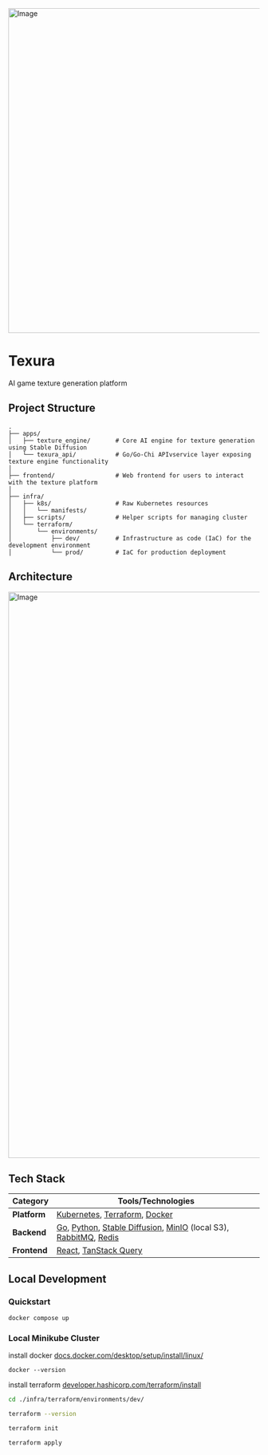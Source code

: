 <img width="1283" height="651" alt="Image" src="https://github.com/user-attachments/assets/d4da1040-b4fd-4c2a-ada2-75bf3d64c468" />

# Texura

AI game texture generation platform

## Project Structure

```
.
├── apps/
│   ├── texture_engine/       # Core AI engine for texture generation using Stable Diffusion
│   └── texura_api/           # Go/Go-Chi APIvservice layer exposing texture engine functionality
│
├── frontend/                 # Web frontend for users to interact with the texture platform
│
├── infra/
│   ├── k8s/                  # Raw Kubernetes resources
│   │   └── manifests/
│   ├── scripts/              # Helper scripts for managing cluster
│   └── terraform/
│       └── environments/
│           ├── dev/          # Infrastructure as code (IaC) for the development environment
│           └── prod/         # IaC for production deployment
```

## Architecture

<img width="2096" height="1135" alt="Image" src="https://github.com/user-attachments/assets/aaaeb382-9c8c-4842-acf5-0b0b5484216a" />

## Tech Stack

| Category     | Tools/Technologies                                                                                                                                                                                          |
| ------------ | ----------------------------------------------------------------------------------------------------------------------------------------------------------------------------------------------------------- |
| **Platform** | [Kubernetes](https://kubernetes.io/), [Terraform](https://developer.hashicorp.com/terraform/), [Docker](https://www.docker.com/)                                                                            |
| **Backend**  | [Go](https://go.dev/), [Python](https://www.python.org/), [Stable Diffusion](https://stability.ai/), [MinIO](https://min.io/) (local S3), [RabbitMQ](https://www.rabbitmq.com/), [Redis](https://redis.io/) |
| **Frontend** | [React](https://react.dev/), [TanStack Query](https://tanstack.com/query/latest)                                                                                                                            |

## Local Development

### Quickstart

```
docker compose up
```

### Local Minikube Cluster

install docker [docs.docker.com/desktop/setup/install/linux/](https://docs.docker.com/desktop/setup/install/linux/)

```
docker --version
```

install terraform [developer.hashicorp.com/terraform/install](https://developer.hashicorp.com/terraform/install)

```bash
cd ./infra/terraform/environments/dev/
```

```bash
terraform --version
```

```bash
terraform init
```

```bash
terraform apply
```
